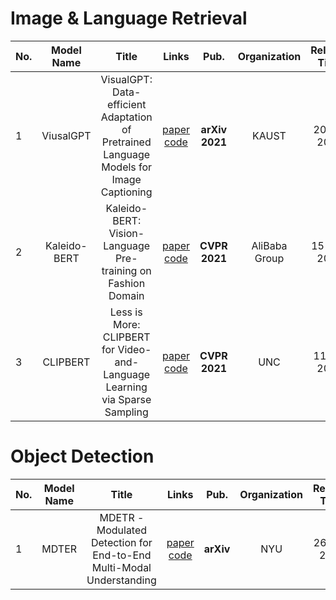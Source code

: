 # Image & Language Retrieval

|No.  |Model Name |Title |Links |Pub. | Organization| Release Time | 
|-----|:-----:|:-----:|:-----:|:--------:|:---:|:-------:|
|1|ViusalGPT |VisualGPT: Data-efficient Adaptation of Pretrained Language Models for Image Captioning |[paper]( https://arxiv.org/abs/2102.10407) [code]( https://github.com/Vision-CAIR/VisualGPT) |__arXiv 2021__|KAUST|20 Feb 2021|
|2|Kaleido-BERT |Kaleido-BERT: Vision-Language Pre-training on Fashion Domain |[paper](https://arxiv.org/pdf/2103.16110.pdf) [code]( https://github.com/mczhuge/Kaleido-BERT/) |__CVPR 2021__|AliBaba Group|15 April 2021|
|3|CLIPBERT |Less is More: CLIPBERT for Video-and-Language Learning via Sparse Sampling | [paper](https://arxiv.org/pdf/2102.06183.pdf) [code](https://github.com/jayleicn/ClipBERT) |__CVPR 2021__| UNC | 11 Feb 2021|


# Object Detection

|No.  |Model Name |Title |Links |Pub. | Organization| Release Time | 
|-----|:-----:|:-----:|:-----:|:--------:|:---:|:-------:|
|1|MDTER|  MDETR - Modulated Detection for End-to-End Multi-Modal Understanding   | [paper](https://arxiv.org/pdf/2104.12763.pdf)  [code](https://github.com/ashkamath/mdetr)  | __arXiv__|NYU |26 April 2021|





